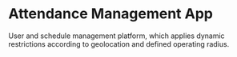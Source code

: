 # Attendance Management App
User and schedule management platform, which applies dynamic restrictions according to geolocation and defined operating radius.
